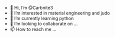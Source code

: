 - 👋 Hi, I’m @Carbnite3
- 👀 I’m interested in material engineering and judo
- 🌱 I’m currently learning python
- 💞️ I’m looking to collaborate on ...
- 📫 How to reach me ...

<!---
Carbnite3/Carbnite3 is a ✨ special ✨ repository because its `README.md` (this file) appears on your GitHub profile.
You can click the Preview link to take a look at your changes.
--->
